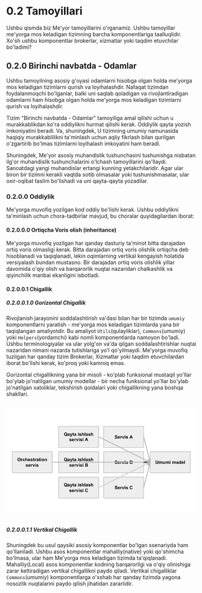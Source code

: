 # 0.2 Tamoyillari
Ushbu qismda biz Me'yor tamoyillarini o'rganamiz. Ushbu tamoyillar me'yorga mos keladigan tizimning barcha komponentlariga taalluqlidir. Xo'sh ushbu komponentlar brokerlar, xizmatlar yoki taqdim etuvchilar bo'ladimi?

## 0.2.0 Birinchi navbatda - Odamlar
Ushbu tamoyilning asosiy g'oyasi odamlarni hisobga olgan holda me'yorga mos keladigan tizimlarni qurish va loyihalashdir. Nafaqat tizimdan foydalanmoqchi bo'lganlar, balki uni saqlab qoladigan va rivojlantiradigan odamlarni ham hisobga olgan holda me'yorga mos keladigan tizimlarni qurish va loyihalashdir.

Tizim "Birinchi navbatda - Odamlar" tamoyiliga amal qilishi uchun u murakkablikdan ko'ra oddiylikni hurmat qilishi kerak. Oddiylik qayta yozish imkoniyatini beradi. Va, shuningdek, U tizimning umumiy namunasida haqiqiy murakkablilikni ta'minlash uchun aqliy fikrlash bilan qurilgan o'zgartirib bo'lmas tizimlarni loyihalash imkoyatini ham beradi.

Shuningdek, Me'yor asosiy muhandislik tushunchasini tushunishga nisbatan ilg'or muhandislik tushunchalarini o'lchash tamoyillarini qo'llaydi. Sanoatdagi yangi muhandislar ertangi kunning yetakchilaridir. Agar ular biron bir tizimni kerakli vaqtda sotib olmasalar yoki tushunishmasalar, ular oxir-oqibat taslim bo'lishadi va uni qayta-qayta yozadilar.

### 0.2.0.0 Oddiylik
Me'yorga muvofiq yozilgan kod oddiy bo'lishi kerak. Ushbu oddiylikni ta'minlash uchun chora-tadbirlar mavjud, bu choralar quyidagilardan iborat:

#### 0.2.0.0.0 Ortiqcha Voris olish (inheritance)
Me'yorga muvofiq yozilgan har qanday dasturiy ta'minot bitta darajadan ortiq voris olmasligi kerak. Bitta darajadan ortiq voris olishlik ortiqcha deb hisoblanadi va taqiqlanadi, lekin oqimlarning vertikal kengayish holatida versiyalash bundan mustasno. Bir darajadan ortiq voris olishlik yillar davomida o'qiy olish va barqarorlik nuqtai nazaridan chalkashlik va qiyinchilik manbai ekanligini isbotladi.

#### 0.2.0.0.1 Chigallik

##### 0.2.0.0.1.0 Gorizontal Chigallik
Rivojlanish jarayonini soddalashtirish va'dasi bilan har bir tizimda `umumiy` komponentlarni yaratish - me'yorga mos keladigan tizimlarda yana bir taqiqlangan amaliyotdir. Bu amaliyot `Utils`(qulayliklar), `Commons`(umumiy) yoki `Helpers`(yordamchi) kabi nomli komponentlarda namoyon bo'ladi. Ushbu terminologiyalar va ular yolg'on va'da qilgan soddalashtirishlar nuqtai nazaridan nimani nazarda tutishlariga yo'l qo'yilmaydi. Me'yorga muvofiq tuzilgan har qanday tizim Brokerlar, Xizmatlar yoki taqdim etuvchilardan iborat bo'lishi kerak, ko'proq yoki kamroq emas.

Gorizontal chigallikning yana bir misoli - ko'plab funksional mustaqil yo'llar bo'ylab jo'natilgan umumiy modellar - bir necha funksional yo'llar bo'ylab jo'natilgan xatoliklar, tekshirish qoidalari yoki chigallikning yana boshqa shakllari.

<br />
    <div align=center>
        <img src="../Resurslar/Principles1.png" />
    </div>
<br />

##### 0.2.0.0.1.1 Vertikal Chigallik
Shuningdek bu usul qaysiki asosiy komponentlar bo'lgan ssenariyda ham qo'llaniladi. Ushbu asos komponentlar mahalliy(native) yoki qo'shimcha bo'lmasa, ular ham Me'yorga mos keladigan tizimda ta'qiqlanadi. Mahalliy(Local) asos komponentlar kodning barqarorligi va o'qiy olinishiga zarar keltiradigan vertikal chigallikni paydo qiladi. Vertikal chigalliklar `Commons`(umumiy) komponentlarga o'xshab har qanday tizimda yagona nosozlik nuqtalarini paydo qilish jihatidan zararlidir.
